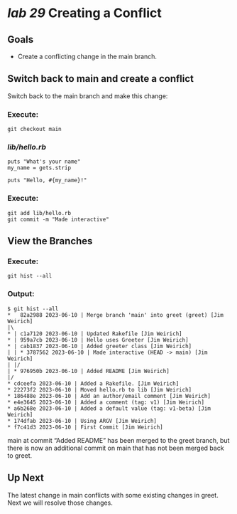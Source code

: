 # *lab 29* Creating a Conflict

## Goals

- Create a conflicting change in the main branch.

## Switch back to main and create a conflict

Switch back to the main branch and make this change:

### **Execute:**

``` instructions
git checkout main
```

### *lib/hello.rb*

``` file
puts "What's your name"
my_name = gets.strip

puts "Hello, #{my_name}!"
```

### **Execute:**

``` instructions
git add lib/hello.rb
git commit -m "Made interactive"
```

## View the Branches

### **Execute:**

``` instructions
git hist --all
```

### **Output:**

``` sample
$ git hist --all
*   82a2988 2023-06-10 | Merge branch 'main' into greet (greet) [Jim Weirich]
|\
* | c1a7120 2023-06-10 | Updated Rakefile [Jim Weirich]
* | 959a7cb 2023-06-10 | Hello uses Greeter [Jim Weirich]
* | cab1837 2023-06-10 | Added greeter class [Jim Weirich]
| | * 3787562 2023-06-10 | Made interactive (HEAD -> main) [Jim Weirich]
| |/
| * 976950b 2023-06-10 | Added README [Jim Weirich]
|/
* cdceefa 2023-06-10 | Added a Rakefile. [Jim Weirich]
* 22273f2 2023-06-10 | Moved hello.rb to lib [Jim Weirich]
* 186488e 2023-06-10 | Add an author/email comment [Jim Weirich]
* e4e3645 2023-06-10 | Added a comment (tag: v1) [Jim Weirich]
* a6b268e 2023-06-10 | Added a default value (tag: v1-beta) [Jim Weirich]
* 174dfab 2023-06-10 | Using ARGV [Jim Weirich]
* f7c41d3 2023-06-10 | First Commit [Jim Weirich]
```

main at commit “Added README” has been merged to the greet branch, but
there is now an additional commit on main that has not been merged back
to greet.

## Up Next

The latest change in main conflicts with some existing changes in greet.
Next we will resolve those changes.
